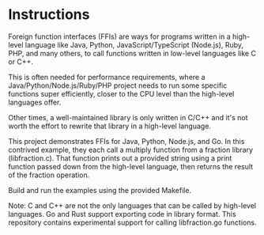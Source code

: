 # Instructions

Foreign function interfaces (FFIs) are ways for programs written in a high-level language like Java, Python, JavaScript/TypeScript (Node.js), Ruby, PHP, and many others, to call functions written in low-level languages like C or C++.

This is often needed for performance requirements, where a Java/Python/Node.js/Ruby/PHP project needs to run some specific functions super efficiently, closer to the CPU level than the high-level languages offer.

Other times, a well-maintained library is only written in C/C++ and it's not worth the effort to rewrite that library in a high-level language.

This project demonstrates FFIs for Java, Python, Node.js, and Go. In this contrived example, they each call a multiply function from a fraction library (libfraction.c). That function prints out a provided string using a print function passed down from the high-level language, then returns the result of the fraction operation.

Build and run the examples using the provided Makefile.

Note: C and C++ are not the only languages that can be called by high-level languages. Go and Rust support exporting code in library format. This repository contains experimental support for calling libfraction.go functions.
